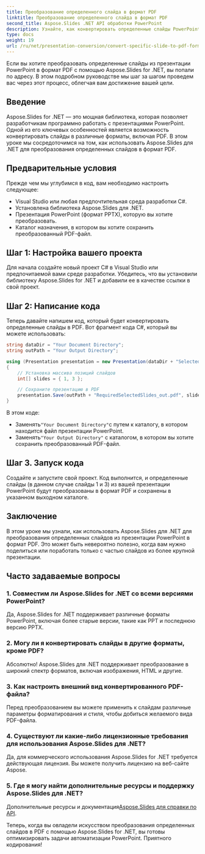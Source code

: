 ```yaml
---
title: Преобразование определенного слайда в формат PDF
linktitle: Преобразование определенного слайда в формат PDF
second_title: Aspose.Slides .NET API обработки PowerPoint
description: Узнайте, как конвертировать определенные слайды PowerPoint в формат PDF с помощью Aspose.Slides для .NET. Пошаговое руководство с примерами кода.
type: docs
weight: 19
url: /ru/net/presentation-conversion/convert-specific-slide-to-pdf-format/
---
```



Если вы хотите преобразовать определенные слайды из презентации PowerPoint в формат PDF с помощью Aspose.Slides for .NET, вы попали по адресу. В этом подробном руководстве мы шаг за шагом проведем вас через этот процесс, облегчая вам достижение вашей цели.

## Введение

Aspose.Slides for .NET — это мощная библиотека, которая позволяет разработчикам программно работать с презентациями PowerPoint. Одной из его ключевых особенностей является возможность конвертировать слайды в различные форматы, включая PDF. В этом уроке мы сосредоточимся на том, как использовать Aspose.Slides для .NET для преобразования определенных слайдов в формат PDF.

## Предварительные условия

Прежде чем мы углубимся в код, вам необходимо настроить следующее:

- Visual Studio или любая предпочтительная среда разработки C#.
- Установлена библиотека Aspose.Slides для .NET.
- Презентация PowerPoint (формат PPTX), которую вы хотите преобразовать.
- Каталог назначения, в котором вы хотите сохранить преобразованный PDF-файл.

## Шаг 1: Настройка вашего проекта

Для начала создайте новый проект C# в Visual Studio или предпочитаемой вами среде разработки. Убедитесь, что вы установили библиотеку Aspose.Slides for .NET и добавили ее в качестве ссылки в свой проект.

## Шаг 2: Написание кода

Теперь давайте напишем код, который будет конвертировать определенные слайды в PDF. Вот фрагмент кода C#, который вы можете использовать:

```csharp
string dataDir = "Your Document Directory";
string outPath = "Your Output Directory";

using (Presentation presentation = new Presentation(dataDir + "SelectedSlides.pptx"))
{
    // Установка массива позиций слайдов
    int[] slides = { 1, 3 };

    // Сохраните презентацию в PDF
    presentation.Save(outPath + "RequiredSelectedSlides_out.pdf", slides, SaveFormat.Pdf);
}
```

В этом коде:

-  Заменять`"Your Document Directory"`с путем к каталогу, в котором находится файл презентации PowerPoint.
-  Заменять`"Your Output Directory"` с каталогом, в котором вы хотите сохранить преобразованный PDF-файл.

## Шаг 3. Запуск кода

Создайте и запустите свой проект. Код выполнится, и определенные слайды (в данном случае слайды 1 и 3) из вашей презентации PowerPoint будут преобразованы в формат PDF и сохранены в указанном выходном каталоге.

## Заключение

В этом уроке мы узнали, как использовать Aspose.Slides для .NET для преобразования определенных слайдов из презентации PowerPoint в формат PDF. Это может быть невероятно полезно, когда вам нужно поделиться или поработать только с частью слайдов из более крупной презентации.

## Часто задаваемые вопросы

### 1. Совместим ли Aspose.Slides for .NET со всеми версиями PowerPoint?

Да, Aspose.Slides for .NET поддерживает различные форматы PowerPoint, включая более старые версии, такие как PPT и последнюю версию PPTX.

### 2. Могу ли я конвертировать слайды в другие форматы, кроме PDF?

Абсолютно! Aspose.Slides для .NET поддерживает преобразование в широкий спектр форматов, включая изображения, HTML и другие.

### 3. Как настроить внешний вид конвертированного PDF-файла?

Перед преобразованием вы можете применить к слайдам различные параметры форматирования и стиля, чтобы добиться желаемого вида PDF-файла.

### 4. Существуют ли какие-либо лицензионные требования для использования Aspose.Slides для .NET?

Да, для коммерческого использования Aspose.Slides for .NET требуется действующая лицензия. Вы можете получить лицензию на веб-сайте Aspose.

### 5. Где я могу найти дополнительные ресурсы и поддержку Aspose.Slides для .NET?

Дополнительные ресурсы и документация[Aspose.Slides для справки по API](https://reference.aspose.com/slides/net/).

Теперь, когда вы овладели искусством преобразования определенных слайдов в PDF с помощью Aspose.Slides for .NET, вы готовы оптимизировать задачи автоматизации PowerPoint. Приятного кодирования!